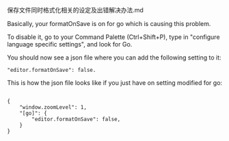 保存文件同时格式化相关的设定及出错解决办法.md



Basically, your formatOnSave is on for go which is causing this problem.

To disable it, go to your Command Palette (Ctrl+Shift+P), type in "configure language specific settings", and look for Go.

You should now see a json file where you can add the following setting to it:

```
"editor.formatOnSave": false.

```
This is how the json file looks like if you just have on setting modified for go:

```

{
    "window.zoomLevel": 1,
    "[go]": {
        "editor.formatOnSave": false,
    }
}

```
